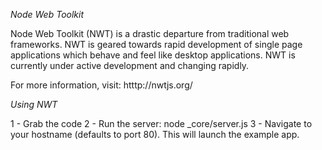 *Node Web Toolkit*

Node Web Toolkit (NWT) is a drastic departure from traditional web frameworks. NWT is geared towards rapid development of single page applications which behave and feel like desktop applications. NWT is currently under active development and changing rapidly.

For more information, visit: htttp://nwtjs.org/


*Using NWT*

1 - Grab the code
2 - Run the server: node _core/server.js
3 - Navigate to your hostname (defaults to port 80). This will launch the example app.